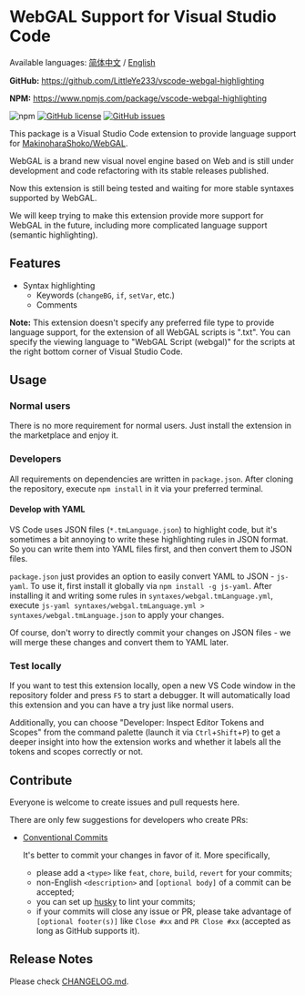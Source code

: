 # WebGAL Support for Visual Studio Code

Available languages: [简体中文](README.zh-cn.md) / [English](README.md)

**GitHub:** <https://github.com/LittleYe233/vscode-webgal-highlighting>

**NPM:** <https://www.npmjs.com/package/vscode-webgal-highlighting>

![npm](https://img.shields.io/npm/v/vscode-webgal-highlighting?style=flat-square) [![GitHub license](https://img.shields.io/github/license/LittleYe233/vscode-webgal-highlighting?style=flat-square)](https://github.com/LittleYe233/vscode-webgal-highlighting/blob/main/LICENSE) [![GitHub issues](https://img.shields.io/github/issues/LittleYe233/vscode-webgal-highlighting?style=flat-square)](https://github.com/LittleYe233/vscode-webgal-highlighting/issues)

This package is a Visual Studio Code extension to provide language support for [MakinoharaShoko/WebGAL](https://github.com/MakinoharaShoko/WebGAL/).

WebGAL is a brand new visual novel engine based on Web and is still under development and code refactoring with its stable releases published.

Now this extension is still being tested and waiting for more stable syntaxes supported by WebGAL.

We will keep trying to make this extension provide more support for WebGAL in the future, including more complicated language support (semantic highlighting).

## Features

- Syntax highlighting
  - Keywords (`changeBG`, `if`, `setVar`, etc.)
  - Comments

**Note:** This extension doesn't specify any preferred file type to provide language support, for the extension of all WebGAL scripts is ".txt". You can specify the viewing language to "WebGAL Script (webgal)" for the scripts at the right bottom corner of Visual Studio Code.

## Usage

### Normal users

There is no more requirement for normal users. Just install the extension in the marketplace and enjoy it.

### Developers

All requirements on dependencies are written in `package.json`. After cloning the repository, execute `npm install` in it via your preferred terminal.

#### Develop with YAML

VS Code uses JSON files (`*.tmLanguage.json`) to highlight code, but it's sometimes a bit annoying to write these highlighting rules in JSON format. So you can write them into YAML files first, and then convert them to JSON files.

`package.json` just provides an option to easily convert YAML to JSON - `js-yaml`. To use it, first install it globally via `npm install -g js-yaml`. After installing it and writing some rules in `syntaxes/webgal.tmLanguage.yml`, execute `js-yaml syntaxes/webgal.tmLanguage.yml > syntaxes/webgal.tmLanguage.json` to apply your changes.

Of course, don't worry to directly commit your changes on JSON files - we will merge these changes and convert them to YAML later.

### Test locally

If you want to test this extension locally, open a new VS Code window in the repository folder and press `F5` to start a debugger. It will automatically load this extension and you can have a try just like normal users.

Additionally, you can choose "Developer: Inspect Editor Tokens and Scopes" from the command palette (launch it via `Ctrl`+`Shift`+`P`) to get a deeper insight into how the extension works and whether it labels all the tokens and scopes correctly or not.

<!-- ## Extension Settings

Include if your extension adds any VS Code settings through the `contributes.configuration` extension point.

For example:

This extension contributes the following settings:

* `myExtension.enable`: enable/disable this extension
* `myExtension.thing`: set to `blah` to do something -->

<!-- ## Known Issues

Calling out known issues can help limit users opening duplicate issues against your extension. -->

## Contribute

Everyone is welcome to create issues and pull requests here.

There are only few suggestions for developers who create PRs:

- [Conventional Commits](https://www.conventionalcommits.org/en/v1.0.0/)
  
  It's better to commit your changes in favor of it. More specifically,
  - please add a `<type>` like `feat`, `chore`, `build`, `revert` for your commits;
  - non-English `<description>` and `[optional body]` of a commit can be accepted;
  - you can set up [husky](https://typicode.github.io/husky/#/) to lint your commits;
  - if your commits will close any issue or PR, please take advantage of `[optional footer(s)]` like `Close #xx` and `PR Close #xx` (accepted as long as GitHub supports it).

## Release Notes

Please check [CHANGELOG.md](/CHANGELOG.md).